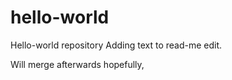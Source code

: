 # hello-world
Hello-world repository 
Adding text to read-me edit.

Will merge afterwards hopefully,
